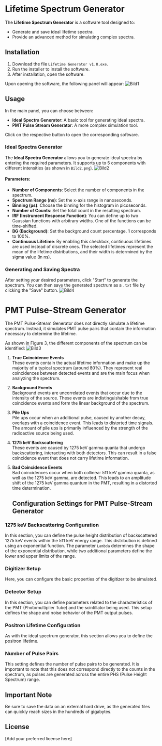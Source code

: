 # Lifetime Spectrum Generator

The **Lifetime Spectrum Generator** is a software tool designed to:

- Generate and save ideal lifetime spectra.
- Provide an advanced method for simulating complex spectra.

## Installation

1. Download the file `Lifetime Generator v1.0.exe`.
2. Run the installer to install the software.
3. After installation, open the software.

Upon opening the software, the following panel will appear:
![Bild1](https://github.com/user-attachments/assets/ef0123ed-388a-49e7-90af-b9fea0b5d2be)


## Usage

In the main panel, you can choose between:

- **Ideal Spectra Generator**: A basic tool for generating ideal spectra.
- **PMT Pulse Stream Generator**: A more complex simulation tool.

Click on the respective button to open the corresponding software.

### Ideal Spectra Generator

The **Ideal Spectra Generator** allows you to generate ideal spectra by entering the required parameters. It supports up to 5 components with different intensities (as shown in `Bild2.png`).
![Bild2](https://github.com/user-attachments/assets/8ff14411-d5a8-435f-abad-91507ca8008a)

#### Parameters:

- **Number of Components**: Select the number of components in the spectrum.
- **Spectrum Range (ns)**: Set the x-axis range in nanoseconds.
- **Binning (ps)**: Choose the binning for the histogram in picoseconds.
- **Number of Counts**: Set the total count in the resulting spectrum.
- **IRF (Instrument Response Function)**: You can define up to two Gaussian functions with arbitrary widths. One of the functions can be time-shifted.
- **BG (Background)**: Set the background count percentage. 1 corresponds to 100%.
- **Continuous Lifetime**: By enabling this checkbox, continuous lifetimes are used instead of discrete ones. The selected lifetimes represent the mean of the lifetime distributions, and their width is determined by the sigma value (in ns).

### Generating and Saving Spectra

After setting your desired parameters, click "Start" to generate the spectrum. You can then save the generated spectrum as a `.txt` file by clicking the "Save" button.
![Bild4](https://github.com/user-attachments/assets/cad115db-9962-41c2-90dc-d85db8bda207)


# PMT Pulse-Stream Generator

The PMT Pulse-Stream Generator does not directly simulate a lifetime spectrum. Instead, it simulates PMT pulse pairs that contain the information necessary to determine the lifetime.

As shown in Figure 3, the different components of the spectrum can be identified:
![Bild3](https://github.com/user-attachments/assets/610ff18c-f4ff-4db8-9949-43803e0b9862)

1. **True Coincidence Events**  
   These events contain the actual lifetime information and make up the majority of a typical spectrum (around 80%). They represent real coincidences between detected events and are the main focus when analyzing the spectrum.

2. **Background Events**  
   Background events are uncorrelated events that occur due to the intensity of the source. These events are indistinguishable from true coincidence events and form the linear background of the spectrum.

3. **Pile Ups**  
   Pile ups occur when an additional pulse, caused by another decay, overlaps with a coincidence event. This leads to distorted time signals. The amount of pile ups is primarily influenced by the strength of the radioactive source being used.

4. **1275 keV Backscattering**  
   These events are caused by 1275 keV gamma quanta that undergo backscattering, interacting with both detectors. This can result in a false coincidence event that does not carry lifetime information.

5. **Bad Coincidence Events**  
   Bad coincidences occur when both collinear 511 keV gamma quanta, as well as the 1275 keV gamma, are detected. This leads to an amplitude shift of the 1275 keV gamma quantum in the PMT, resulting in a distorted time determination.

   ## Configuration Settings for PMT Pulse-Stream Generator

### 1275 keV Backscattering Configuration
In this section, you can define the pulse height distribution of backscattered 1275 keV events within the 511 keV energy range. This distribution is defined using an exponential function. The parameter `Lambda` determines the shape of the exponential distribution, while two additional parameters define the lower and upper limits of the range.

### Digitizer Setup
Here, you can configure the basic properties of the digitizer to be simulated.

### Detector Setup
In this section, you can define parameters related to the characteristics of the PMT (Photomultiplier Tube) and the scintillator being used. This setup defines the shape and noise behavior of the PMT output pulses.

### Positron Lifetime Configuration
As with the ideal spectrum generator, this section allows you to define the positron lifetime.

### Number of Pulse Pairs
This setting defines the number of pulse pairs to be generated. It is important to note that this does not correspond directly to the counts in the spectrum, as pulses are generated across the entire PHS (Pulse Height Spectrum) range.

## Important Note
Be sure to save the data on an external hard drive, as the generated files can quickly reach sizes in the hundreds of gigabytes.

## License

[Add your preferred license here]

